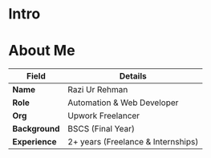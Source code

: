 # Intro

# About Me

| Field          | Details                          |
|----------------|----------------------------------|
| **Name**       | Razi Ur Rehman                   |
| **Role**       | Automation & Web Developer       |
| **Org**        | Upwork Freelancer                |
| **Background** | BSCS (Final Year)                |
| **Experience** | 2+ years (Freelance & Internships)|
```
